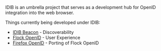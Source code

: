 IDIB is an umbrella project that serves as a development hub for OpenID integration into the web browser.

Things currently being developed under IDIB:

  * [IDIB Beacon](https://github.com/diso/idib/wiki/Beacon) - Discoverability
  * [Flock OpenID](https://github.com/diso/idib/wiki/FlockOpenID) - User Experience
  * [Firefox OpenID](https://github.com/diso/idib/wiki/FirefoxOpenID) - Porting of Flock OpenID
